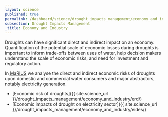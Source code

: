 ```yaml
---
layout: science
published: true
permalink: /dashboard/science/drought_impacts_management/economy_and_industry/
subsection: Drought Impacts Management
_title: Economy and Industry
---
```


Droughts can have significant direct and indirect impact on an economy. Quantification of the potential scale of economic losses during droughts is important to inform trade-offs between uses of water, help decision makers understand the scale of economic risks, and need for investment and regulatory action.

In <abbr title="Managing the Risks, Impacts and Uncertainties of drought and water Scarcity">MaRIUS</abbr> we analyse the direct and indirect economic risks of droughts upon domestic and commercial water consumers and major abstractors, notably electricity generation.

- [Economic risk of droughts]({{ site.science_url }}/drought_impacts_management/economy_and_industry/erd/)
- [Economic impacts of drought on electricity sector]({{ site.science_url }}/drought_impacts_management/economy_and_industry/eides/)
